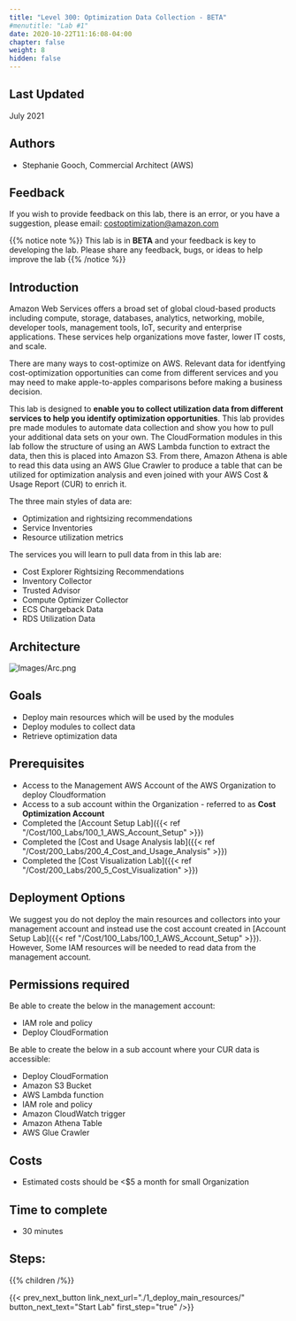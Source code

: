 ```yaml
---
title: "Level 300: Optimization Data Collection - BETA"
#menutitle: "Lab #1"
date: 2020-10-22T11:16:08-04:00
chapter: false
weight: 8
hidden: false
---
```

## Last Updated
July 2021

## Authors
- Stephanie Gooch, Commercial Architect (AWS)

## Feedback
If you wish to provide feedback on this lab, there is an error, or you have a suggestion, please email: costoptimization@amazon.com

{{% notice note %}}
This lab is in **BETA** and your feedback is key to developing the lab. Please share any feedback, bugs, or ideas to help improve the lab
{{% /notice %}}


## Introduction
Amazon Web Services offers a broad set of global cloud-based products including compute, storage, databases, analytics, networking, mobile, developer tools, management tools, IoT, security and enterprise applications. These services help organizations move faster, lower IT costs, and scale.

There are many ways to cost-optimize on AWS. Relevant data for identfying cost-optimization opportunities can come from different services and you may need to make apple-to-apples comparisons before making a business decision. 

This lab is designed to **enable you to collect utilization data from different services to help you identify optimization opportunities**. This lab provides pre made modules to automate data collection and show you how to pull your additional data sets on your own. The CloudFormation modules in this lab follow the structure of using an AWS Lambda function to extract the data, then this is placed into Amazon S3. From there, Amazon Athena is able to read this data using an AWS Glue Crawler to produce a table that can be utilized for optimization analysis and even joined with your AWS Cost & Usage Report (CUR) to enrich it. 

The three main styles of data are:
* Optimization and rightsizing recommendations 
* Service Inventories  
* Resource utilization metrics

The services you will learn to pull data from in this lab are:
* Cost Explorer Rightsizing Recommendations
* Inventory Collector
* Trusted Advisor
* Compute Optimizer Collector
* ECS Chargeback Data
* RDS Utilization Data

## Architecture 

![Images/Arc.png](/Cost/300_Optimization_Data_Collection/Images/Arc.png)

## Goals
- Deploy main resources which will be used by the modules
- Deploy modules to collect data 
- Retrieve optimization data 


## Prerequisites
- Access to the Management AWS Account of the AWS Organization to deploy Cloudformation
- Access to a sub account within the Organization - referred to as **Cost Optimization Account**
- Completed the [Account Setup Lab]({{< ref "/Cost/100_Labs/100_1_AWS_Account_Setup" >}})
- Completed the [Cost and Usage Analysis lab]({{< ref "/Cost/200_Labs/200_4_Cost_and_Usage_Analysis" >}})
- Completed the [Cost Visualization Lab]({{< ref "/Cost/200_Labs/200_5_Cost_Visualization" >}}) 

## Deployment Options
We suggest you do not deploy the main resources and collectors into your management account and instead use the cost account created in [Account Setup Lab]({{< ref "/Cost/100_Labs/100_1_AWS_Account_Setup" >}}). However, Some IAM resources will be needed to read data from the management account. 

## Permissions required

Be able to create the below in the management account:
- IAM role and policy
- Deploy CloudFormation

Be able to create the below in a sub account where your CUR data is accessible:
- Deploy CloudFormation
- Amazon S3 Bucket 
- AWS Lambda function 
- IAM role and policy
- Amazon CloudWatch trigger
- Amazon Athena Table
- AWS Glue Crawler


## Costs
- Estimated costs should be <$5 a month for small Organization 


## Time to complete
- 30 minutes

## Steps:
{{% children  /%}}


{{< prev_next_button link_next_url="./1_deploy_main_resources/" button_next_text="Start Lab" first_step="true" />}}
